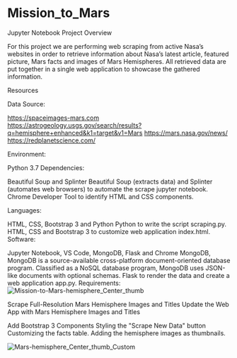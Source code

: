 # Mission_to_Mars
Jupyter Notebook
Project Overview

For this project we are performing web scraping from active Nasa’s websites in order to retrieve information about Nasa’s latest article, featured picture, Mars facts and images of Mars Hemispheres. All retrieved data are put together in a single web application to showcase the gathered information.

Resources

Data Source:

https://spaceimages-mars.com
https://astrogeology.usgs.gov/search/results?q=hemisphere+enhanced&k1=target&v1=Mars
https://mars.nasa.gov/news/
https://redplanetscience.com/

Environment:

Python 3.7
Dependencies:

Beautiful Soup and Splinter
Beautiful Soup (extracts data) and Splinter (automates web browsers) to automate the scrape jupyter notebook.
Chrome Developer Tool to identify HTML and CSS components.

Languages:

HTML, CSS, Bootstrap 3 and Python
Python to write the script scraping.py.
HTML, CSS and Bootstrap 3 to customize web application index.html.
Software:

Jupyter Notebook, VS Code, MongoDB, Flask and Chrome
MongoDB, MongoDB is a source-available cross-platform document-oriented database program. Classified as a NoSQL database program, MongoDB uses JSON-like documents with optional schemas.
Flask to render the data and create a web application app.py.
Requirements:
![Mission-to-Mars-hemisphere_Center_thumb](https://user-images.githubusercontent.com/91812090/152693337-16375ff9-39ef-4261-a4b4-8e6f690c4266.png)


Scrape Full-Resolution Mars Hemisphere Images and Titles
Update the Web App with Mars Hemisphere Images and Titles


Add Bootstrap 3 Components
Styling the "Scrape New Data" button
Customizing the facts table.
Adding the hemisphere images as thumbnails.

![Mars-hemisphere_Center_thumb_Custom](https://user-images.githubusercontent.com/91812090/152693375-e373b3f9-fa31-4bcf-94fe-a3379ec7fc4e.png)

